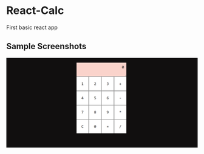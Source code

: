 # React-Calc

First basic react app

## Sample Screenshots

![Screenshot](./Sample_Images/SampleImage.png)
